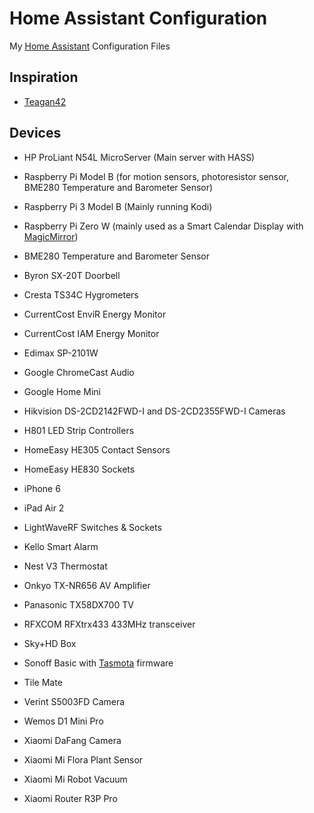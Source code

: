 # Home Assistant Configuration

My [Home Assistant](https://home-assistant.io/) Configuration Files

## Inspiration

- [Teagan42](https://github.com/Teagan42/HomeAssistantConfig)

## Devices

- HP ProLiant N54L MicroServer (Main server with HASS)
- Raspberry Pi Model B (for motion sensors, photoresistor sensor, BME280 Temperature and Barometer Sensor)
- Raspberry Pi 3 Model B (Mainly running Kodi)
- Raspberry Pi Zero W (mainly used as a Smart Calendar Display with [MagicMirror](https://github.com/MichMich/MagicMirror))

- BME280 Temperature and Barometer Sensor
- Byron SX-20T Doorbell
- Cresta TS34C Hygrometers
- CurrentCost EnviR Energy Monitor
- CurrentCost IAM Energy Monitor
- Edimax SP-2101W
- Google ChromeCast Audio
- Google Home Mini
- Hikvision DS-2CD2142FWD-I and DS-2CD2355FWD-I Cameras
- H801 LED Strip Controllers
- HomeEasy HE305 Contact Sensors
- HomeEasy HE830 Sockets
- iPhone 6
- iPad Air 2
- LightWaveRF Switches & Sockets
- Kello Smart Alarm
- Nest V3 Thermostat
- Onkyo TX-NR656 AV Amplifier
- Panasonic TX58DX700 TV
- RFXCOM RFXtrx433 433MHz transceiver
- Sky+HD Box
- Sonoff Basic with [Tasmota](https://github.com/arendst/Sonoff-Tasmota) firmware
- Tile Mate
- Verint S5003FD Camera
- Wemos D1 Mini Pro
- Xiaomi DaFang Camera
- Xiaomi Mi Flora Plant Sensor
- Xiaomi Mi Robot Vacuum
- Xiaomi Router R3P Pro
